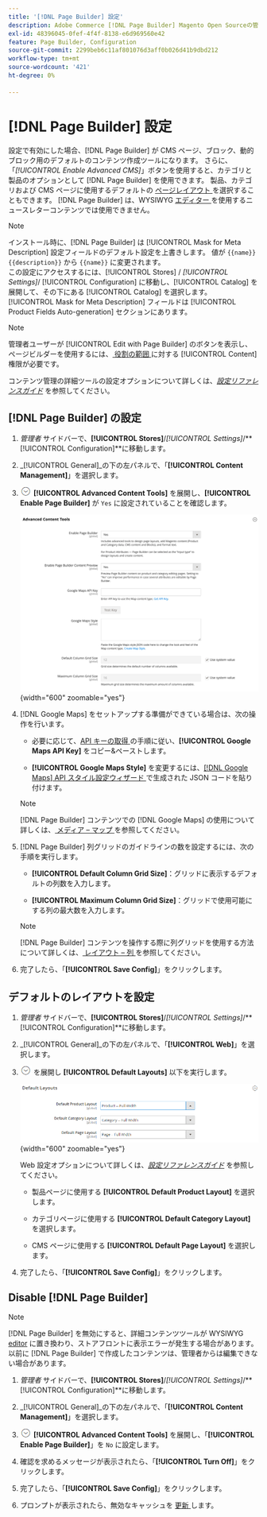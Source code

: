 ```yaml
---
title: '[!DNL Page Builder] 設定'
description: Adobe Commerce [!DNL Page Builder] Magento Open Sourceの管理での機能設定について説明します。
exl-id: 48396045-0fef-4f4f-8138-e6d969560e42
feature: Page Builder, Configuration
source-git-commit: 2299beb6c11af801076d3aff0b026d41b9dbd212
workflow-type: tm+mt
source-wordcount: '421'
ht-degree: 0%

---
```


# [!DNL Page Builder] 設定

設定で有効にした場合、[!DNL Page Builder] が CMS ページ、ブロック、動的ブロック用のデフォルトのコンテンツ作成ツールになります。 さらに、「_[!UICONTROL Enable Advanced CMS]_」ボタンを使用すると、カテゴリと製品のオプションとして [!DNL Page Builder] を使用できます。 製品、カテゴリおよび CMS ページに使用するデフォルトの [ ページレイアウト ](../content-design/page-layout.md) を選択することもできます。 [!DNL Page Builder] は、WYSIWYG [ エディター ](../content-design/editor.md) を使用するニュースレターコンテンツでは使用できません。

>[!NOTE]
>
>インストール時に、[!DNL Page Builder] は [!UICONTROL Mask for Meta Description] 設定フィールドのデフォルト設定を上書きします。 値が `{{name}} {{description}}` から `{{name}}` に変更されます。
><br>
>この設定にアクセスするには、[!UICONTROL Stores] / _[!UICONTROL Settings]_/ [!UICONTROL Configuration] に移動し、[!UICONTROL Catalog] を展開して、その下にある [!UICONTROL Catalog] を選択します。 [!UICONTROL Mask for Meta Description] フィールドは [!UICONTROL Product Fields Auto-generation] セクションにあります。

>[!NOTE]
>
>管理者ユーザーが [!UICONTROL Edit with Page Builder] のボタンを表示し、ページビルダーを使用するには、[ 役割の範囲 ](../systems/permissions-user-roles.md) に対する [!UICONTROL Content] 権限が必要です。

コンテンツ管理の詳細ツールの設定オプションについて詳しくは、[_設定リファレンスガイド_](../configuration-reference/general/content-management.md) を参照してください。

## [!DNL Page Builder] の設定

1. _管理者_ サイドバーで、**[!UICONTROL Stores]**/_[!UICONTROL Settings]_/**[!UICONTROL Configuration]**に移動します。

1. _[!UICONTROL General]_の下の左パネルで、「**[!UICONTROL Content Management]**」を選択します。

1. ![ 拡張セレクター ](../assets/icon-display-expand.png) **[!UICONTROL Advanced Content Tools]** を展開し、**[!UICONTROL Enable Page Builder]** が `Yes` に設定されていることを確認します。

   ![ 高度なコンテンツツール ](../configuration-reference/general/assets/content-management-advanced-content-tools.png){width="600" zoomable="yes"}

1. [!DNL Google Maps] をセットアップする準備ができている場合は、次の操作を行います。

   - 必要に応じて、[API キーの取得 ][1] の手順に従い、**[!UICONTROL Google Maps API Key]** をコピー&amp;ペーストします。

   - **[!UICONTROL Google Maps Style]** を変更するには、[[!DNL Google Maps] API スタイル設定ウィザード ][2] で生成された JSON コードを貼り付けます。

   >[!NOTE]
   >
   >[!DNL Page Builder] コンテンツでの [!DNL Google Maps] の使用について詳しくは、[ メディア – マップ ](map.md) を参照してください。

1. [!DNL Page Builder] 列グリッドのガイドラインの数を設定するには、次の手順を実行します。

   - **[!UICONTROL Default Column Grid Size]**：グリッドに表示するデフォルトの列数を入力します。

   - **[!UICONTROL Maximum Column Grid Size]**：グリッドで使用可能にする列の最大数を入力します。

   >[!NOTE]
   >
   >[!DNL Page Builder] コンテンツを操作する際に列グリッドを使用する方法について詳しくは、[ レイアウト – 列 ](column.md) を参照してください。

1. 完了したら、「**[!UICONTROL Save Config]**」をクリックします。

## デフォルトのレイアウトを設定

1. _管理者_ サイドバーで、**[!UICONTROL Stores]**/_[!UICONTROL Settings]_/**[!UICONTROL Configuration]**に移動します。

1. _[!UICONTROL General]_の下の左パネルで、「**[!UICONTROL Web]**」を選択します。

1. ![ 拡張セレクター ](../assets/icon-display-expand.png) を展開し **[!UICONTROL Default Layouts]** 以下を実行します。

   ![ デフォルトのレイアウト ](../configuration-reference/general/assets/web-default-layouts.png){width="600" zoomable="yes"}

   Web 設定オプションについて詳しくは、[_設定リファレンスガイド_](../configuration-reference/general/web.md#default-layouts) を参照してください。

   - 製品ページに使用する **[!UICONTROL Default Product Layout]** を選択します。

   - カテゴリページに使用する **[!UICONTROL Default Category Layout]** を選択します。

   - CMS ページに使用する **[!UICONTROL Default Page Layout]** を選択します。

1. 完了したら、「**[!UICONTROL Save Config]**」をクリックします。

## Disable [!DNL Page Builder]

>[!NOTE]
>
>[!DNL Page Builder] を無効にすると、詳細コンテンツツールが WYSIWYG [editor](../content-design/editor.md) に置き換わり、ストアフロントに表示エラーが発生する場合があります。 以前に [!DNL Page Builder] で作成したコンテンツは、管理者からは編集できない場合があります。

1. _管理者_ サイドバーで、**[!UICONTROL Stores]**/_[!UICONTROL Settings]_/**[!UICONTROL Configuration]**に移動します。

1. _[!UICONTROL General]_の下の左パネルで、「**[!UICONTROL Content Management]**」を選択します。

1. ![ 展開セレクター ](../assets/icon-display-expand.png) **[!UICONTROL Advanced Content Tools]** を展開し、「**[!UICONTROL Enable Page Builder]**」を `No` に設定します。

1. 確認を求めるメッセージが表示されたら、「**[!UICONTROL Turn Off]**」をクリックします。

1. 完了したら、「**[!UICONTROL Save Config]**」をクリックします。

1. プロンプトが表示されたら、無効なキャッシュを [ 更新 ](../systems/cache-management.md) します。

[1]: https://developers.google.com/maps/documentation/javascript/get-api-key
[2]: https://mapstyle.withgoogle.com/

